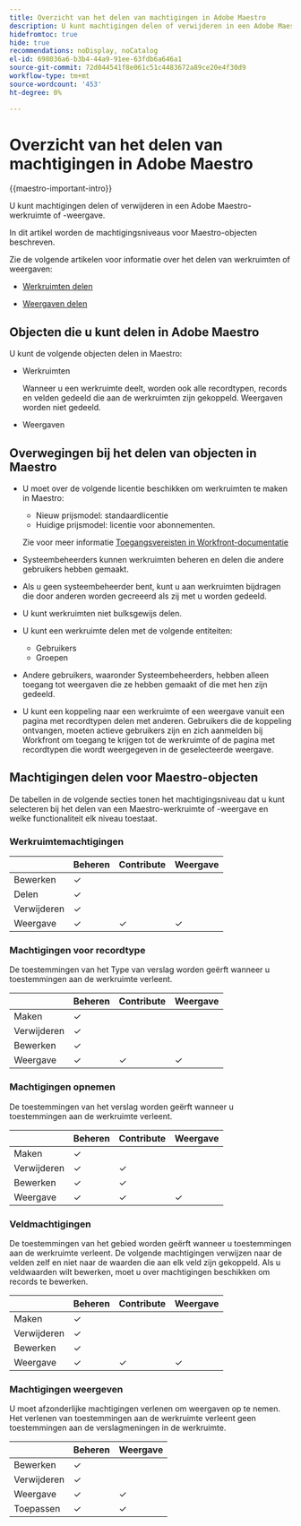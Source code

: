 ```yaml
---
title: Overzicht van het delen van machtigingen in Adobe Maestro
description: U kunt machtigingen delen of verwijderen in een Adobe Maestro-werkruimte of -weergave.
hidefromtoc: true
hide: true
recommendations: noDisplay, noCatalog
el-id: 698036a6-b3b4-44a9-91ee-63fdb6a646a1
source-git-commit: 72d044541f8e061c51c4483672a89ce20e4f30d9
workflow-type: tm+mt
source-wordcount: '453'
ht-degree: 0%

---
```


<!--update the metadata with real things when making this public; also update the description with something like this: Not all users in the organization have the same access and permissions to use Adobe Maestro. This article describes the levels of access that users could have to Adobe Maestro. -->

<!--over time, this article should look like this one does: https://eperienceleague.adobe.com/docs/workfront/using/basics/grant-request-object-permissions/sharing-permissions-on-objects-overview.html?lang=en-->

# Overzicht van het delen van machtigingen in Adobe Maestro

{{maestro-important-intro}}

U kunt machtigingen delen of verwijderen in een Adobe Maestro-werkruimte of -weergave.

In dit artikel worden de machtigingsniveaus voor Maestro-objecten beschreven.

Zie de volgende artikelen voor informatie over het delen van werkruimten of weergaven:

* [Werkruimten delen](/help/quicksilver/maestro/access/share-workspaces.md)

* [Weergaven delen](/help/quicksilver/maestro/access/share-views.md)

## Objecten die u kunt delen in Adobe Maestro

U kunt de volgende objecten delen in Maestro:

* Werkruimten

  Wanneer u een werkruimte deelt, worden ook alle recordtypen, records en velden gedeeld die aan de werkruimten zijn gekoppeld. Weergaven worden niet gedeeld.

* Weergaven

## Overwegingen bij het delen van objecten in Maestro

* U moet over de volgende licentie beschikken om werkruimten te maken in Maestro:

   * Nieuw prijsmodel: standaardlicentie
   * Huidige prijsmodel: licentie voor abonnementen.

  Zie voor meer informatie [Toegangsvereisten in Workfront-documentatie](/help/quicksilver/administration-and-setup/add-users/access-levels-and-object-permissions/access-level-requirements-in-documentation.md)
* Systeembeheerders kunnen werkruimten beheren en delen die andere gebruikers hebben gemaakt.
* Als u geen systeembeheerder bent, kunt u aan werkruimten bijdragen die door anderen worden gecreeerd als zij met u worden gedeeld.
* U kunt werkruimten niet bulksgewijs delen.
* U kunt een werkruimte delen met de volgende entiteiten:
   * Gebruikers
   * Groepen
* Andere gebruikers, waaronder Systeembeheerders, hebben alleen toegang tot weergaven die ze hebben gemaakt of die met hen zijn gedeeld.
* U kunt een koppeling naar een werkruimte of een weergave vanuit een pagina met recordtypen delen met anderen. Gebruikers die de koppeling ontvangen, moeten actieve gebruikers zijn en zich aanmelden bij Workfront om toegang te krijgen tot de werkruimte of de pagina met recordtypen die wordt weergegeven in de geselecteerde weergave.

## Machtigingen delen voor Maestro-objecten

De tabellen in de volgende secties tonen het machtigingsniveau dat u kunt selecteren bij het delen van een Maestro-werkruimte of -weergave en welke functionaliteit elk niveau toestaat.

### Werkruimtemachtigingen

|        | Beheren | Contribute | Weergave |
|--------|--------|------------|-------|
| Bewerken | ✓ |            |       |
| Delen | ✓ |            |       |
| Verwijderen | ✓ |            |       |
| Weergave | ✓ | ✓ | ✓ |

### Machtigingen voor recordtype

De toestemmingen van het Type van verslag worden geërft wanneer u toestemmingen aan de werkruimte verleent.

|        | Beheren | Contribute | Weergave |
|--------|--------|------------|-------|
| Maken | ✓ |            |       |
| Verwijderen | ✓ |            |       |
| Bewerken | ✓ |            |       |
| Weergave | ✓ | ✓ | ✓ |

### Machtigingen opnemen

De toestemmingen van het verslag worden geërft wanneer u toestemmingen aan de werkruimte verleent.

|        | Beheren | Contribute | Weergave |
|--------|--------|------------|-------|
| Maken | ✓ |            |       |
| Verwijderen | ✓ | ✓ |       |
| Bewerken | ✓ | ✓ |       |
| Weergave | ✓ | ✓ | ✓ |

### Veldmachtigingen

De toestemmingen van het gebied worden geërft wanneer u toestemmingen aan de werkruimte verleent.
De volgende machtigingen verwijzen naar de velden zelf en niet naar de waarden die aan elk veld zijn gekoppeld. Als u veldwaarden wilt bewerken, moet u over machtigingen beschikken om records te bewerken.

|        | Beheren | Contribute | Weergave |
|--------|--------|------------|-------|
| Maken | ✓ |            |       |
| Verwijderen | ✓ |            |       |
| Bewerken | ✓ |            |       |
| Weergave | ✓ | ✓ | ✓ |


### Machtigingen weergeven

U moet afzonderlijke machtigingen verlenen om weergaven op te nemen. Het verlenen van toestemmingen aan de werkruimte verleent geen toestemmingen aan de verslagmeningen in de werkruimte.

|        | Beheren | Weergave |
|--------|--------|-------|
| Bewerken | ✓ |       |
| Verwijderen | ✓ |       |
| Weergave | ✓ | ✓ |
| Toepassen | ✓ | ✓ |






